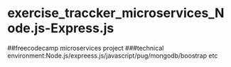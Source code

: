 # exercise_traccker_microservices_Node.js-Express.js
##freecodecamp microservices project
###technical environment:Node.js/expreess.js/javascript/pug/mongodb/boostrap etc
